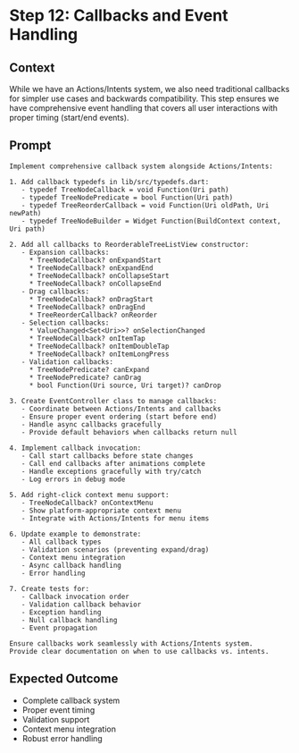# Step 12: Callbacks and Event Handling

## Context

While we have an Actions/Intents system, we also need traditional callbacks for simpler use cases and backwards compatibility. This step ensures we have comprehensive event handling that covers all user interactions with proper timing (start/end events).

## Prompt

```text
Implement comprehensive callback system alongside Actions/Intents:

1. Add callback typedefs in lib/src/typedefs.dart:
   - typedef TreeNodeCallback = void Function(Uri path)
   - typedef TreeNodePredicate = bool Function(Uri path)
   - typedef TreeReorderCallback = void Function(Uri oldPath, Uri newPath)
   - typedef TreeNodeBuilder = Widget Function(BuildContext context, Uri path)
   
2. Add all callbacks to ReorderableTreeListView constructor:
   - Expansion callbacks:
     * TreeNodeCallback? onExpandStart
     * TreeNodeCallback? onExpandEnd
     * TreeNodeCallback? onCollapseStart  
     * TreeNodeCallback? onCollapseEnd
   - Drag callbacks:
     * TreeNodeCallback? onDragStart
     * TreeNodeCallback? onDragEnd
     * TreeReorderCallback? onReorder
   - Selection callbacks:
     * ValueChanged<Set<Uri>>? onSelectionChanged
     * TreeNodeCallback? onItemTap
     * TreeNodeCallback? onItemDoubleTap
     * TreeNodeCallback? onItemLongPress
   - Validation callbacks:
     * TreeNodePredicate? canExpand
     * TreeNodePredicate? canDrag
     * bool Function(Uri source, Uri target)? canDrop
   
3. Create EventController class to manage callbacks:
   - Coordinate between Actions/Intents and callbacks
   - Ensure proper event ordering (start before end)
   - Handle async callbacks gracefully
   - Provide default behaviors when callbacks return null
   
4. Implement callback invocation:
   - Call start callbacks before state changes
   - Call end callbacks after animations complete
   - Handle exceptions gracefully with try/catch
   - Log errors in debug mode
   
5. Add right-click context menu support:
   - TreeNodeCallback? onContextMenu
   - Show platform-appropriate context menu
   - Integrate with Actions/Intents for menu items
   
6. Update example to demonstrate:
   - All callback types
   - Validation scenarios (preventing expand/drag)
   - Context menu integration
   - Async callback handling
   - Error handling
   
7. Create tests for:
   - Callback invocation order
   - Validation callback behavior
   - Exception handling
   - Null callback handling
   - Event propagation

Ensure callbacks work seamlessly with Actions/Intents system.
Provide clear documentation on when to use callbacks vs. intents.
```

## Expected Outcome

- Complete callback system
- Proper event timing
- Validation support
- Context menu integration
- Robust error handling
